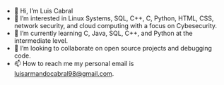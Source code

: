 - 👋 Hi, I’m Luis Cabral 
- 👀 I’m interested in Linux Systems, SQL, C++, C, Python, HTML, CSS, network security, and cloud computing with a focus on Cybesecurity.
- 🌱 I’m currently learning C, Java, SQL, C++, and Python at the intermediate level.
- 💞️ I’m looking to collaborate on open source projects and debugging code. 
- 📫 How to reach me my personal email is luisarmandocabral98@gmail.com.

<!---
LuisCabral98/LuisCabral98 is a ✨ special ✨ repository because its `README.md` (this file) appears on your GitHub profile.
You can click the Preview link to take a look at your changes.
--->
